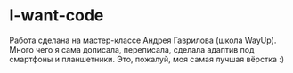 # I-want-code
Работа сделана на мастер-классе Андрея Гаврилова (школа WayUp). Много чего я сама дописала, переписала, сделала адаптив под смартфоны и планшетники. Это, пожалуй, моя самая лучшая вёрстка :)
